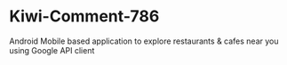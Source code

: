 # Kiwi-Comment-786
Android Mobile based application to explore restaurants &amp; cafes near you using Google API client
